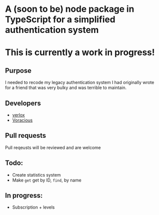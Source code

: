 # A (soon to be) node package in TypeScript for a simplified authentication system

# This is currently a work in progress!

## Purpose
I needed to recode my legacy authentication system I had originally wrote for a friend that was very bulky and was terrible to maintain.

## Developers
* [verlox](https://github.com/verlox)
* [Voracious](https://github.com/voraci0us)

## Pull requests
Pull reqeusts will be reviewed and are welcome

## Todo:
* Create statistics system
* Make `get` get by ID, `find`, by name

 ## In progress:
 * Subscription + levels